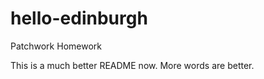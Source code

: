 hello-edinburgh
===============

Patchwork Homework

This is a much better README now. More words are better. 
